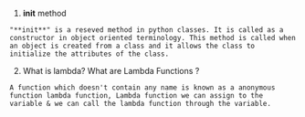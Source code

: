 1. **init** method

```
"**init**" is a reseved method in python classes. It is called as a constructor in object oriented terminology. This method is called when an object is created from a class and it allows the class to initialize the attributes of the class.
```

2. What is lambda? What are Lambda Functions ?

```
A function which doesn't contain any name is known as a anonymous function lambda function, Lambda function we can assign to the variable & we can call the lambda function through the variable.

```
